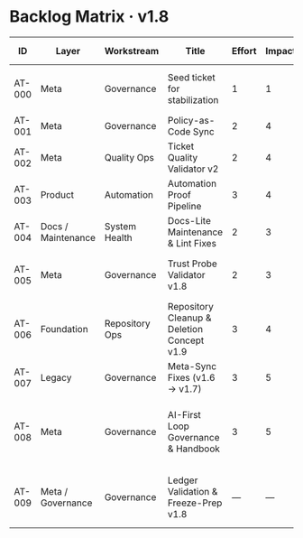# Backlog Matrix · v1.8

| ID | Layer | Workstream | Title | Effort | Impact | Confidence | Priority | Status | Owner | Notes | Policy-Bezug | Phase | Proof-Artefakt |
|---|---|---|---|---|---|---|---|---|---|---|---|---|---|
| AT-000 | Meta | Governance | Seed ticket for stabilization | 1 | 1 | 1 | 1 | done | Stephan | System baseline proof (CI/Harmonize/Freeze ok) | — | — | — |
| AT-001 | Meta | Governance | Policy-as-Code Sync | 2 | 4 | 4 | 5 | done | Stephan | Acceptance ok (100%) | — | — | — |
| AT-002 | Meta | Quality Ops | Ticket Quality Validator v2 | 2 | 4 | 3 | 4 | ready | Stephan | Score ≥80; DoR/DoD/Proof enforced | — | — | — |
| AT-003 | Product | Automation | Automation Proof Pipeline | 3 | 4 | 3 | 4 | ready | Stephan | Reusable CI steps ≥60% coverage | Automation · Quality | Refinement | artefacts/logs/proof_pipeline_v1.8.md |
| AT-004 | Docs / Maintenance | System Health | Docs-Lite Maintenance & Lint Fixes | 2 | 3 | 3 | low | parked | Stephan | Visual SHS/Drift/Proofs | — | — | — |
| AT-005 | Meta | Governance | Trust Probe Validator v1.8 | 2 | 3 | 3 | 3 | ready | Stephan | Quarterly freeze summary | Ledger Freeze Gate · Harmony | ready | — |
| AT-006 | Foundation | Repository Ops | Repository Cleanup & Deletion Concept v1.9 | 3 | 4 | 4 | 4 | ready | Stephan | Remove legacy artefacts + rules | — | — | — |
| AT-007 | Legacy | Governance | Meta-Sync Fixes (v1.6 → v1.7) | 3 | 5 | 3 | none | archived | Stephan | Per-layer pipelines; reduce runs | — | — | — |
| AT-008 | Meta | Governance | AI-First Loop Governance & Handbook | 3 | 5 | 4 | 5 | done | Stephan | Define loop-based gates (ChatGPT / Codex / Operator) + create AI-First Handbook for consistent operation | — | — | — |
| AT-009 | Meta / Governance | Governance | Ledger Validation & Freeze-Prep v1.8 | — | — | — | High | next | Stephan + Codex App | — | Harmony · Ledger Freeze Gate · Quality | Rebrief → Stabilization | artefacts/logs/system_harmony_report_v1.8.md |
